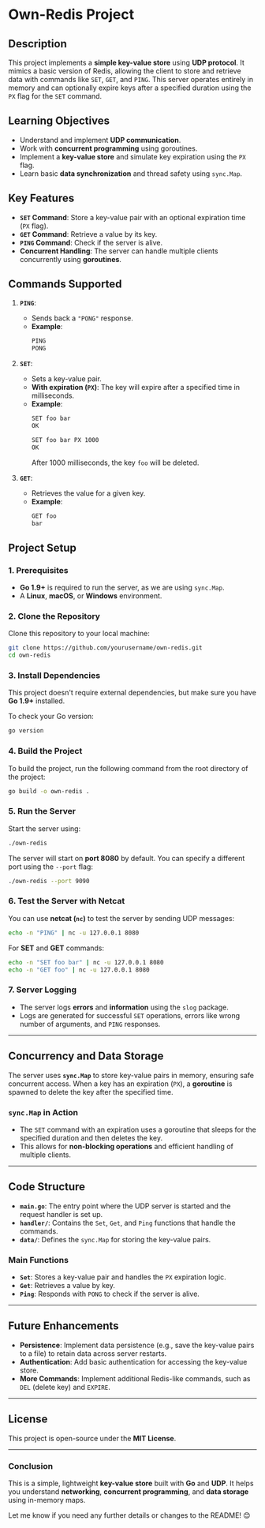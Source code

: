 
# **Own-Redis Project**

## **Description**
This project implements a **simple key-value store** using **UDP protocol**. It mimics a basic version of Redis, allowing the client to store and retrieve data with commands like `SET`, `GET`, and `PING`. This server operates entirely in memory and can optionally expire keys after a specified duration using the `PX` flag for the `SET` command.

## **Learning Objectives**
- Understand and implement **UDP communication**.
- Work with **concurrent programming** using goroutines.
- Implement a **key-value store** and simulate key expiration using the `PX` flag.
- Learn basic **data synchronization** and thread safety using `sync.Map`.

## **Key Features**
- **`SET` Command**: Store a key-value pair with an optional expiration time (`PX` flag).
- **`GET` Command**: Retrieve a value by its key.
- **`PING` Command**: Check if the server is alive.
- **Concurrent Handling**: The server can handle multiple clients concurrently using **goroutines**.

## **Commands Supported**
1. **`PING`**:
   - Sends back a `"PONG"` response.
   - **Example**:
     ```sh
     PING
     PONG
     ```

2. **`SET`**:
   - Sets a key-value pair.
   - **With expiration (`PX`)**: The key will expire after a specified time in milliseconds.
   - **Example**:
     ```sh
     SET foo bar
     OK
     ```
     ```sh
     SET foo bar PX 1000
     OK
     ```
     After 1000 milliseconds, the key `foo` will be deleted.

3. **`GET`**:
   - Retrieves the value for a given key.
   - **Example**:
     ```sh
     GET foo
     bar
     ```

## **Project Setup**

### **1. Prerequisites**
- **Go 1.9+** is required to run the server, as we are using `sync.Map`.
- A **Linux**, **macOS**, or **Windows** environment.

### **2. Clone the Repository**
Clone this repository to your local machine:
```sh
git clone https://github.com/yourusername/own-redis.git
cd own-redis
```

### **3. Install Dependencies**
This project doesn't require external dependencies, but make sure you have **Go 1.9+** installed.

To check your Go version:
```sh
go version
```

### **4. Build the Project**
To build the project, run the following command from the root directory of the project:
```sh
go build -o own-redis .
```

### **5. Run the Server**
Start the server using:
```sh
./own-redis
```
The server will start on **port 8080** by default. You can specify a different port using the `--port` flag:
```sh
./own-redis --port 9090
```

### **6. Test the Server with Netcat**
You can use **netcat (`nc`)** to test the server by sending UDP messages:
```sh
echo -n "PING" | nc -u 127.0.0.1 8080
```

For **SET** and **GET** commands:
```sh
echo -n "SET foo bar" | nc -u 127.0.0.1 8080
echo -n "GET foo" | nc -u 127.0.0.1 8080
```

### **7. Server Logging**
- The server logs **errors** and **information** using the `slog` package.
- Logs are generated for successful `SET` operations, errors like wrong number of arguments, and `PING` responses.

---

## **Concurrency and Data Storage**
The server uses **`sync.Map`** to store key-value pairs in memory, ensuring safe concurrent access. When a key has an expiration (`PX`), a **goroutine** is spawned to delete the key after the specified time.

### **`sync.Map` in Action**
- The `SET` command with an expiration uses a goroutine that sleeps for the specified duration and then deletes the key.
- This allows for **non-blocking operations** and efficient handling of multiple clients.

---

## **Code Structure**

- **`main.go`**: The entry point where the UDP server is started and the request handler is set up.
- **`handler/`**: Contains the `Set`, `Get`, and `Ping` functions that handle the commands.
- **`data/`**: Defines the `sync.Map` for storing the key-value pairs.

### **Main Functions**

- **`Set`**: Stores a key-value pair and handles the `PX` expiration logic.
- **`Get`**: Retrieves a value by key.
- **`Ping`**: Responds with `PONG` to check if the server is alive.

---

## **Future Enhancements**
- **Persistence**: Implement data persistence (e.g., save the key-value pairs to a file) to retain data across server restarts.
- **Authentication**: Add basic authentication for accessing the key-value store.
- **More Commands**: Implement additional Redis-like commands, such as `DEL` (delete key) and `EXPIRE`.

---

## **License**
This project is open-source under the **MIT License**.

---

### **Conclusion**
This is a simple, lightweight **key-value store** built with **Go** and **UDP**. It helps you understand **networking**, **concurrent programming**, and **data storage** using in-memory maps.

Let me know if you need any further details or changes to the README! 😊

